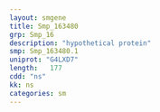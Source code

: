 ```yaml
---
layout: smgene
title: Smp_163480
grp: Smp_16
description: "hypothetical protein"
smp: Smp_163480.1
uniprot: "G4LXD7"
length:   177
cdd: "ns"
kk: ns
categories: sm
---
```

